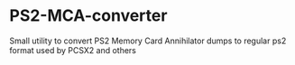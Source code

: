# PS2-MCA-converter
Small utility to convert PS2 Memory Card Annihilator dumps to regular ps2 format used by PCSX2 and others
